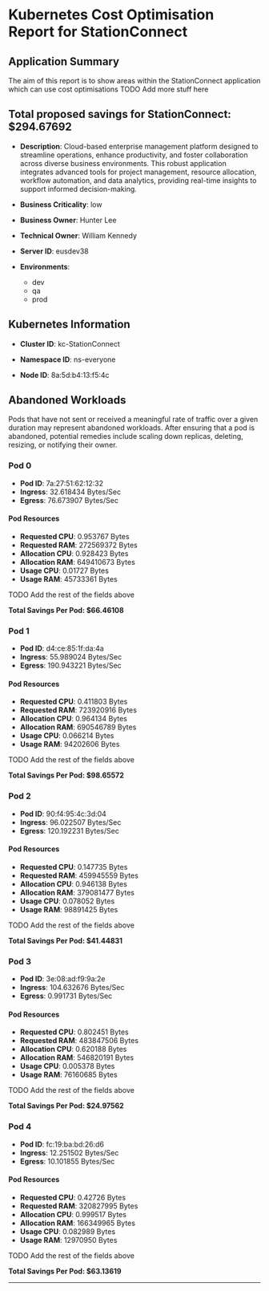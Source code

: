 # Kubernetes Cost Optimisation Report for StationConnect

## Application Summary

The aim of this report is to show areas within the StationConnect application which can use cost optimisations 
 TODO Add more stuff here

## Total proposed savings for StationConnect: $294.67692

- **Description**: Cloud-based enterprise management platform designed to streamline operations, enhance productivity, and foster collaboration across diverse business environments. This robust application integrates advanced tools for project management, resource allocation, workflow automation, and data analytics, providing real-time insights to support informed decision-making.

- **Business Criticality**: low

- **Business Owner**: Hunter Lee

- **Technical Owner**: William Kennedy

- **Server ID**: eusdev38

- **Environments**: 
	 - dev
	- qa
	- prod

## Kubernetes Information
- **Cluster ID**: kc-StationConnect

- **Namespace ID**: ns-everyone

- **Node ID**: 8a:5d:b4:13:f5:4c

## Abandoned Workloads
Pods that have not sent or received a meaningful rate of traffic over a given duration may represent abandoned workloads. After ensuring that a pod is abandoned, potential remedies include scaling down replicas, deleting, resizing, or notifying their owner.

### Pod 0
- **Pod ID**: 7a:27:51:62:12:32
- **Ingress**: 32.618434 Bytes/Sec
- **Egress**: 76.673907 Bytes/Sec
#### Pod Resources
- **Requested CPU**: 0.953767 Bytes
- **Requested RAM**: 272569372 Bytes
- **Allocation CPU**: 0.928423 Bytes
- **Allocation RAM**: 649410673 Bytes
- **Usage CPU**: 0.01727 Bytes
- **Usage RAM**: 45733361 Bytes




 TODO Add the rest of the fields above


**Total Savings Per Pod: $66.46108**

### Pod 1
- **Pod ID**: d4:ce:85:1f:da:4a
- **Ingress**: 55.989024 Bytes/Sec
- **Egress**: 190.943221 Bytes/Sec
#### Pod Resources
- **Requested CPU**: 0.411803 Bytes
- **Requested RAM**: 723920916 Bytes
- **Allocation CPU**: 0.964134 Bytes
- **Allocation RAM**: 690546789 Bytes
- **Usage CPU**: 0.066214 Bytes
- **Usage RAM**: 94202606 Bytes




 TODO Add the rest of the fields above


**Total Savings Per Pod: $98.65572**

### Pod 2
- **Pod ID**: 90:f4:95:4c:3d:04
- **Ingress**: 96.022507 Bytes/Sec
- **Egress**: 120.192231 Bytes/Sec
#### Pod Resources
- **Requested CPU**: 0.147735 Bytes
- **Requested RAM**: 459945559 Bytes
- **Allocation CPU**: 0.946138 Bytes
- **Allocation RAM**: 379081477 Bytes
- **Usage CPU**: 0.078052 Bytes
- **Usage RAM**: 98891425 Bytes




 TODO Add the rest of the fields above


**Total Savings Per Pod: $41.44831**

### Pod 3
- **Pod ID**: 3e:08:ad:f9:9a:2e
- **Ingress**: 104.632676 Bytes/Sec
- **Egress**: 0.991731 Bytes/Sec
#### Pod Resources
- **Requested CPU**: 0.802451 Bytes
- **Requested RAM**: 483847506 Bytes
- **Allocation CPU**: 0.620188 Bytes
- **Allocation RAM**: 546820191 Bytes
- **Usage CPU**: 0.005378 Bytes
- **Usage RAM**: 76160685 Bytes




 TODO Add the rest of the fields above


**Total Savings Per Pod: $24.97562**

### Pod 4
- **Pod ID**: fc:19:ba:bd:26:d6
- **Ingress**: 12.251502 Bytes/Sec
- **Egress**: 10.101855 Bytes/Sec
#### Pod Resources
- **Requested CPU**: 0.42726 Bytes
- **Requested RAM**: 320827995 Bytes
- **Allocation CPU**: 0.999517 Bytes
- **Allocation RAM**: 166349965 Bytes
- **Usage CPU**: 0.082989 Bytes
- **Usage RAM**: 12970950 Bytes




 TODO Add the rest of the fields above


**Total Savings Per Pod: $63.13619**


---
